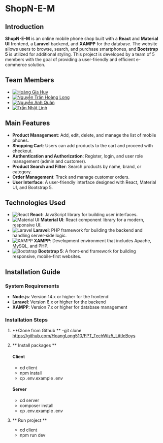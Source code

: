 # **ShopN-E-M**

## **Introduction**

**ShopN-E-M** is an online mobile phone shop built with a **React** and **Material UI** frontend, a **Laravel** backend, and **XAMPP** for the database. The website allows users to browse, search, and purchase smartphones, and **Bootstrap 5** is utilized for additional styling. This project is developed by a team of 5 members with the goal of providing a user-friendly and efficient e-commerce solution.

## **Team Members**

- [![Hoàng Gia Huy](https://img.shields.io/badge/GitHub-Hoàng%20Gia%20Huy-181717?style=flat&logo=github)](https://github.com/huyhoanglc)
- [![Nguyễn Trần Hoàng Long](https://img.shields.io/badge/GitHub-Nguyễn%20Trần%20Hoàng%20Long-181717?style=flat&logo=github)](https://github.com/HoangLong510)
- [![Nguyễn Anh Quân](https://img.shields.io/badge/GitHub-Nguyễn%20Anh%20Quân-181717?style=flat&logo=github)](https://github.com/aq0811)
- [![Trần Nhật Linh](https://img.shields.io/badge/GitHub-Trần%20Nhật%20Linh-181717?style=flat&logo=github)](https://github.com/trannhatlinh)

## **Main Features**

- **Product Management**: Add, edit, delete, and manage the list of mobile phones.
- **Shopping Cart**: Users can add products to the cart and proceed with checkout.
- **Authentication and Authorization**: Register, login, and user role management (admin and customer).
- **Product Search and Filter**: Search products by name, brand, or category.
- **Order Management**: Track and manage customer orders.
- **User Interface**: A user-friendly interface designed with React, Material UI, and Bootstrap 5.

## **Technologies Used**

- ![React](https://img.shields.io/badge/React-61DAFB?style=for-the-badge&logo=react&logoColor=white) **React**: JavaScript library for building user interfaces.
- ![Material UI](https://img.shields.io/badge/Material--UI-0081CB?style=for-the-badge&logo=material-ui&logoColor=white) **Material UI**: React component library for a modern, responsive UI.
- ![Laravel](https://img.shields.io/badge/Laravel-FF2D20?style=for-the-badge&logo=laravel&logoColor=white) **Laravel**: PHP framework for building the backend and handling server-side logic.
- ![XAMPP](https://img.shields.io/badge/XAMPP-FB7A24?style=for-the-badge&logoColor=white) **XAMPP**: Development environment that includes Apache, MySQL, and PHP.
- ![Bootstrap](https://img.shields.io/badge/Bootstrap-563D7C?style=for-the-badge&logo=bootstrap&logoColor=white) **Bootstrap 5**: A front-end framework for building responsive, mobile-first websites.

## **Installation Guide**

### **System Requirements**

- **Node.js**: Version 14.x or higher for the frontend
- **Laravel**: Version 8.x or higher for the backend
- **XAMPP**: Version 7.x or higher for database management

### **Installation Steps**

1. **Clone from Github **
    -git clone https://github.com/HoangLong510/FPT_TechWiz5_LittleBoys

2.  ** Install packages **
    #### Client
    - cd client
    - npm install
    - cp .env.example .env

    #### Server
    - cd server
    - composer install
    - cp .env.example .env
    
3.  ** Run project **
    - cd client
    - npm run dev
   

